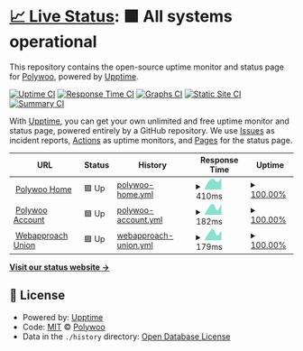 # [📈 Live Status](https://polywoo.github.io/status): <!--live status--> **🟩 All systems operational**

This repository contains the open-source uptime monitor and status page for [Polywoo](https://polywoo.com), powered by [Upptime](https://github.com/upptime/upptime).

[![Uptime CI](https://github.com/polywoo/status/workflows/Uptime%20CI/badge.svg)](https://github.com/polywoo/status/actions?query=workflow%3A%22Uptime+CI%22)
[![Response Time CI](https://github.com/polywoo/status/workflows/Response%20Time%20CI/badge.svg)](https://github.com/polywoo/status/actions?query=workflow%3A%22Response+Time+CI%22)
[![Graphs CI](https://github.com/polywoo/status/workflows/Graphs%20CI/badge.svg)](https://github.com/polywoo/status/actions?query=workflow%3A%22Graphs+CI%22)
[![Static Site CI](https://github.com/polywoo/status/workflows/Static%20Site%20CI/badge.svg)](https://github.com/polywoo/status/actions?query=workflow%3A%22Static+Site+CI%22)
[![Summary CI](https://github.com/polywoo/status/workflows/Summary%20CI/badge.svg)](https://github.com/polywoo/status/actions?query=workflow%3A%22Summary+CI%22)

With [Upptime](https://upptime.js.org), you can get your own unlimited and free uptime monitor and status page, powered entirely by a GitHub repository. We use [Issues](https://github.com/polywoo/status/issues) as incident reports, [Actions](https://github.com/polywoo/status/actions) as uptime monitors, and [Pages](https://polywoo.github.io/status) for the status page.

<!--start: status pages-->
<!-- This summary is generated by Upptime (https://github.com/upptime/upptime) -->
<!-- Do not edit this manually, your changes will be overwritten -->
<!-- prettier-ignore -->
| URL | Status | History | Response Time | Uptime |
| --- | ------ | ------- | ------------- | ------ |
| <img alt="" src="https://icons.duckduckgo.com/ip3/polywoo.com.ico" height="13"> [Polywoo Home](https://polywoo.com) | 🟩 Up | [polywoo-home.yml](https://github.com/polywoo/status/commits/HEAD/history/polywoo-home.yml) | <details><summary><img alt="Response time graph" src="./graphs/polywoo-home/response-time-week.png" height="20"> 410ms</summary><br><a href="https://polywoo.github.io/status/history/polywoo-home"><img alt="Response time 410" src="https://img.shields.io/endpoint?url=https%3A%2F%2Fraw.githubusercontent.com%2Fpolywoo%2Fstatus%2FHEAD%2Fapi%2Fpolywoo-home%2Fresponse-time.json"></a><br><a href="https://polywoo.github.io/status/history/polywoo-home"><img alt="24-hour response time 410" src="https://img.shields.io/endpoint?url=https%3A%2F%2Fraw.githubusercontent.com%2Fpolywoo%2Fstatus%2FHEAD%2Fapi%2Fpolywoo-home%2Fresponse-time-day.json"></a><br><a href="https://polywoo.github.io/status/history/polywoo-home"><img alt="7-day response time 410" src="https://img.shields.io/endpoint?url=https%3A%2F%2Fraw.githubusercontent.com%2Fpolywoo%2Fstatus%2FHEAD%2Fapi%2Fpolywoo-home%2Fresponse-time-week.json"></a><br><a href="https://polywoo.github.io/status/history/polywoo-home"><img alt="30-day response time 410" src="https://img.shields.io/endpoint?url=https%3A%2F%2Fraw.githubusercontent.com%2Fpolywoo%2Fstatus%2FHEAD%2Fapi%2Fpolywoo-home%2Fresponse-time-month.json"></a><br><a href="https://polywoo.github.io/status/history/polywoo-home"><img alt="1-year response time 410" src="https://img.shields.io/endpoint?url=https%3A%2F%2Fraw.githubusercontent.com%2Fpolywoo%2Fstatus%2FHEAD%2Fapi%2Fpolywoo-home%2Fresponse-time-year.json"></a></details> | <details><summary><a href="https://polywoo.github.io/status/history/polywoo-home">100.00%</a></summary><a href="https://polywoo.github.io/status/history/polywoo-home"><img alt="All-time uptime 100.00%" src="https://img.shields.io/endpoint?url=https%3A%2F%2Fraw.githubusercontent.com%2Fpolywoo%2Fstatus%2FHEAD%2Fapi%2Fpolywoo-home%2Fuptime.json"></a><br><a href="https://polywoo.github.io/status/history/polywoo-home"><img alt="24-hour uptime 100.00%" src="https://img.shields.io/endpoint?url=https%3A%2F%2Fraw.githubusercontent.com%2Fpolywoo%2Fstatus%2FHEAD%2Fapi%2Fpolywoo-home%2Fuptime-day.json"></a><br><a href="https://polywoo.github.io/status/history/polywoo-home"><img alt="7-day uptime 100.00%" src="https://img.shields.io/endpoint?url=https%3A%2F%2Fraw.githubusercontent.com%2Fpolywoo%2Fstatus%2FHEAD%2Fapi%2Fpolywoo-home%2Fuptime-week.json"></a><br><a href="https://polywoo.github.io/status/history/polywoo-home"><img alt="30-day uptime 100.00%" src="https://img.shields.io/endpoint?url=https%3A%2F%2Fraw.githubusercontent.com%2Fpolywoo%2Fstatus%2FHEAD%2Fapi%2Fpolywoo-home%2Fuptime-month.json"></a><br><a href="https://polywoo.github.io/status/history/polywoo-home"><img alt="1-year uptime 100.00%" src="https://img.shields.io/endpoint?url=https%3A%2F%2Fraw.githubusercontent.com%2Fpolywoo%2Fstatus%2FHEAD%2Fapi%2Fpolywoo-home%2Fuptime-year.json"></a></details>
| <img alt="" src="https://icons.duckduckgo.com/ip3/account.polywoo.com.ico" height="13"> [Polywoo Account](https://account.polywoo.com) | 🟩 Up | [polywoo-account.yml](https://github.com/polywoo/status/commits/HEAD/history/polywoo-account.yml) | <details><summary><img alt="Response time graph" src="./graphs/polywoo-account/response-time-week.png" height="20"> 182ms</summary><br><a href="https://polywoo.github.io/status/history/polywoo-account"><img alt="Response time 182" src="https://img.shields.io/endpoint?url=https%3A%2F%2Fraw.githubusercontent.com%2Fpolywoo%2Fstatus%2FHEAD%2Fapi%2Fpolywoo-account%2Fresponse-time.json"></a><br><a href="https://polywoo.github.io/status/history/polywoo-account"><img alt="24-hour response time 182" src="https://img.shields.io/endpoint?url=https%3A%2F%2Fraw.githubusercontent.com%2Fpolywoo%2Fstatus%2FHEAD%2Fapi%2Fpolywoo-account%2Fresponse-time-day.json"></a><br><a href="https://polywoo.github.io/status/history/polywoo-account"><img alt="7-day response time 182" src="https://img.shields.io/endpoint?url=https%3A%2F%2Fraw.githubusercontent.com%2Fpolywoo%2Fstatus%2FHEAD%2Fapi%2Fpolywoo-account%2Fresponse-time-week.json"></a><br><a href="https://polywoo.github.io/status/history/polywoo-account"><img alt="30-day response time 182" src="https://img.shields.io/endpoint?url=https%3A%2F%2Fraw.githubusercontent.com%2Fpolywoo%2Fstatus%2FHEAD%2Fapi%2Fpolywoo-account%2Fresponse-time-month.json"></a><br><a href="https://polywoo.github.io/status/history/polywoo-account"><img alt="1-year response time 182" src="https://img.shields.io/endpoint?url=https%3A%2F%2Fraw.githubusercontent.com%2Fpolywoo%2Fstatus%2FHEAD%2Fapi%2Fpolywoo-account%2Fresponse-time-year.json"></a></details> | <details><summary><a href="https://polywoo.github.io/status/history/polywoo-account">100.00%</a></summary><a href="https://polywoo.github.io/status/history/polywoo-account"><img alt="All-time uptime 100.00%" src="https://img.shields.io/endpoint?url=https%3A%2F%2Fraw.githubusercontent.com%2Fpolywoo%2Fstatus%2FHEAD%2Fapi%2Fpolywoo-account%2Fuptime.json"></a><br><a href="https://polywoo.github.io/status/history/polywoo-account"><img alt="24-hour uptime 100.00%" src="https://img.shields.io/endpoint?url=https%3A%2F%2Fraw.githubusercontent.com%2Fpolywoo%2Fstatus%2FHEAD%2Fapi%2Fpolywoo-account%2Fuptime-day.json"></a><br><a href="https://polywoo.github.io/status/history/polywoo-account"><img alt="7-day uptime 100.00%" src="https://img.shields.io/endpoint?url=https%3A%2F%2Fraw.githubusercontent.com%2Fpolywoo%2Fstatus%2FHEAD%2Fapi%2Fpolywoo-account%2Fuptime-week.json"></a><br><a href="https://polywoo.github.io/status/history/polywoo-account"><img alt="30-day uptime 100.00%" src="https://img.shields.io/endpoint?url=https%3A%2F%2Fraw.githubusercontent.com%2Fpolywoo%2Fstatus%2FHEAD%2Fapi%2Fpolywoo-account%2Fuptime-month.json"></a><br><a href="https://polywoo.github.io/status/history/polywoo-account"><img alt="1-year uptime 100.00%" src="https://img.shields.io/endpoint?url=https%3A%2F%2Fraw.githubusercontent.com%2Fpolywoo%2Fstatus%2FHEAD%2Fapi%2Fpolywoo-account%2Fuptime-year.json"></a></details>
| <img alt="" src="https://icons.duckduckgo.com/ip3/union.webapproach.net.ico" height="13"> [Webapproach Union](https://union.webapproach.net) | 🟩 Up | [webapproach-union.yml](https://github.com/polywoo/status/commits/HEAD/history/webapproach-union.yml) | <details><summary><img alt="Response time graph" src="./graphs/webapproach-union/response-time-week.png" height="20"> 179ms</summary><br><a href="https://polywoo.github.io/status/history/webapproach-union"><img alt="Response time 179" src="https://img.shields.io/endpoint?url=https%3A%2F%2Fraw.githubusercontent.com%2Fpolywoo%2Fstatus%2FHEAD%2Fapi%2Fwebapproach-union%2Fresponse-time.json"></a><br><a href="https://polywoo.github.io/status/history/webapproach-union"><img alt="24-hour response time 179" src="https://img.shields.io/endpoint?url=https%3A%2F%2Fraw.githubusercontent.com%2Fpolywoo%2Fstatus%2FHEAD%2Fapi%2Fwebapproach-union%2Fresponse-time-day.json"></a><br><a href="https://polywoo.github.io/status/history/webapproach-union"><img alt="7-day response time 179" src="https://img.shields.io/endpoint?url=https%3A%2F%2Fraw.githubusercontent.com%2Fpolywoo%2Fstatus%2FHEAD%2Fapi%2Fwebapproach-union%2Fresponse-time-week.json"></a><br><a href="https://polywoo.github.io/status/history/webapproach-union"><img alt="30-day response time 179" src="https://img.shields.io/endpoint?url=https%3A%2F%2Fraw.githubusercontent.com%2Fpolywoo%2Fstatus%2FHEAD%2Fapi%2Fwebapproach-union%2Fresponse-time-month.json"></a><br><a href="https://polywoo.github.io/status/history/webapproach-union"><img alt="1-year response time 179" src="https://img.shields.io/endpoint?url=https%3A%2F%2Fraw.githubusercontent.com%2Fpolywoo%2Fstatus%2FHEAD%2Fapi%2Fwebapproach-union%2Fresponse-time-year.json"></a></details> | <details><summary><a href="https://polywoo.github.io/status/history/webapproach-union">100.00%</a></summary><a href="https://polywoo.github.io/status/history/webapproach-union"><img alt="All-time uptime 100.00%" src="https://img.shields.io/endpoint?url=https%3A%2F%2Fraw.githubusercontent.com%2Fpolywoo%2Fstatus%2FHEAD%2Fapi%2Fwebapproach-union%2Fuptime.json"></a><br><a href="https://polywoo.github.io/status/history/webapproach-union"><img alt="24-hour uptime 100.00%" src="https://img.shields.io/endpoint?url=https%3A%2F%2Fraw.githubusercontent.com%2Fpolywoo%2Fstatus%2FHEAD%2Fapi%2Fwebapproach-union%2Fuptime-day.json"></a><br><a href="https://polywoo.github.io/status/history/webapproach-union"><img alt="7-day uptime 100.00%" src="https://img.shields.io/endpoint?url=https%3A%2F%2Fraw.githubusercontent.com%2Fpolywoo%2Fstatus%2FHEAD%2Fapi%2Fwebapproach-union%2Fuptime-week.json"></a><br><a href="https://polywoo.github.io/status/history/webapproach-union"><img alt="30-day uptime 100.00%" src="https://img.shields.io/endpoint?url=https%3A%2F%2Fraw.githubusercontent.com%2Fpolywoo%2Fstatus%2FHEAD%2Fapi%2Fwebapproach-union%2Fuptime-month.json"></a><br><a href="https://polywoo.github.io/status/history/webapproach-union"><img alt="1-year uptime 100.00%" src="https://img.shields.io/endpoint?url=https%3A%2F%2Fraw.githubusercontent.com%2Fpolywoo%2Fstatus%2FHEAD%2Fapi%2Fwebapproach-union%2Fuptime-year.json"></a></details>

<!--end: status pages-->

[**Visit our status website →**](https://polywoo.github.io/status)

## 📄 License

- Powered by: [Upptime](https://github.com/upptime/upptime)
- Code: [MIT](./LICENSE) © [Polywoo](https://polywoo.com)
- Data in the `./history` directory: [Open Database License](https://opendatacommons.org/licenses/odbl/1-0/)
